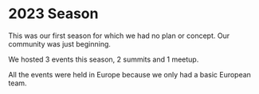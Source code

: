 # 2023 Season

This was our first season for which we had no plan or concept. Our community was just beginning.

We hosted 3 events this season, 2 summits and 1 meetup.

All the events were held in Europe because we only had a basic European team.